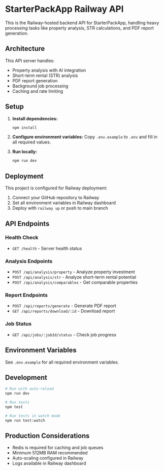 # StarterPackApp Railway API

This is the Railway-hosted backend API for StarterPackApp, handling heavy processing tasks like property analysis, STR calculations, and PDF report generation.

## Architecture

This API server handles:
- Property analysis with AI integration
- Short-term rental (STR) analysis
- PDF report generation
- Background job processing
- Caching and rate limiting

## Setup

1. **Install dependencies:**
   ```bash
   npm install
   ```

2. **Configure environment variables:**
   Copy `.env.example` to `.env` and fill in all required values.

3. **Run locally:**
   ```bash
   npm run dev
   ```

## Deployment

This project is configured for Railway deployment:

1. Connect your GitHub repository to Railway
2. Set all environment variables in Railway dashboard
3. Deploy with `railway up` or push to main branch

## API Endpoints

### Health Check
- `GET /health` - Server health status

### Analysis Endpoints
- `POST /api/analysis/property` - Analyze property investment
- `POST /api/analysis/str` - Analyze short-term rental potential
- `POST /api/analysis/comparables` - Get comparable properties

### Report Endpoints
- `POST /api/reports/generate` - Generate PDF report
- `GET /api/reports/download/:id` - Download report

### Job Status
- `GET /api/jobs/:jobId/status` - Check job progress

## Environment Variables

See `.env.example` for all required environment variables.

## Development

```bash
# Run with auto-reload
npm run dev

# Run tests
npm test

# Run tests in watch mode
npm run test:watch
```

## Production Considerations

- Redis is required for caching and job queues
- Minimum 512MB RAM recommended
- Auto-scaling configured in Railway
- Logs available in Railway dashboard